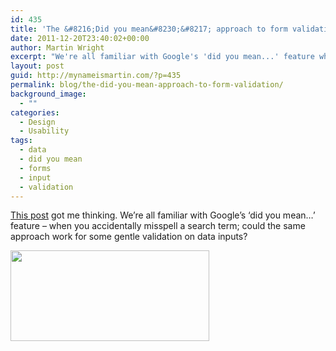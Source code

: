 ```yaml
---
id: 435
title: 'The &#8216;Did you mean&#8230;&#8217; approach to form validation'
date: 2011-12-20T23:40:02+00:00
author: Martin Wright
excerpt: "We're all familiar with Google's 'did you mean...' feature when you accidentally misspell a search term; could the same approach work for some gentle validation on data inputs?"
layout: post
guid: http://mynameismartin.com/?p=435
permalink: blog/the-did-you-mean-approach-to-form-validation/
background_image:
  - ""
categories:
  - Design
  - Usability
tags:
  - data
  - did you mean
  - forms
  - input
  - validation
---
```

[This post](http://publicstrategist.com/2008/05/the-intelligence-of-the-crowd/) got me thinking. We&#8217;re all familiar with Google&#8217;s &#8216;did you mean&#8230;&#8217; feature &#8211; when you accidentally misspell a search term; could the same approach work for some gentle validation on data inputs?

[<img class="aligncenter size-full wp-image-436" title="did-you-mean" alt="" src="http://mynameismartin.com/blog/wp-content/uploads/2011/12/did-you-mean.jpg" width="318" height="145" srcset="http://mynameismartin.com/blog/wp-content/uploads/2011/12/did-you-mean.jpg 318w, http://mynameismartin.com/blog/wp-content/uploads/2011/12/did-you-mean-300x136.jpg 300w" sizes="(max-width: 318px) 100vw, 318px" />](http://mynameismartin.com/blog/wp-content/uploads/2011/12/did-you-mean.jpg)